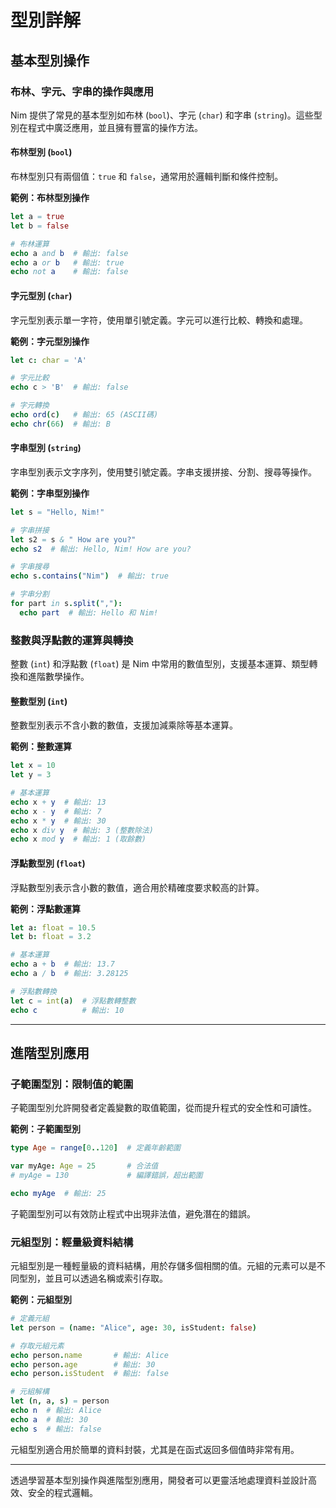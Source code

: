 # 型別詳解  

## 基本型別操作

### 布林、字元、字串的操作與應用  

Nim 提供了常見的基本型別如布林 (`bool`)、字元 (`char`) 和字串 (`string`)。這些型別在程式中廣泛應用，並且擁有豐富的操作方法。

#### 布林型別 (`bool`)  
布林型別只有兩個值：`true` 和 `false`，通常用於邏輯判斷和條件控制。

**範例：布林型別操作**
```nim
let a = true
let b = false

# 布林運算
echo a and b  # 輸出: false
echo a or b   # 輸出: true
echo not a    # 輸出: false
```

#### 字元型別 (`char`)  
字元型別表示單一字符，使用單引號定義。字元可以進行比較、轉換和處理。

**範例：字元型別操作**
```nim
let c: char = 'A'

# 字元比較
echo c > 'B'  # 輸出: false

# 字元轉換
echo ord(c)   # 輸出: 65 (ASCII碼)
echo chr(66)  # 輸出: B
```

#### 字串型別 (`string`)  
字串型別表示文字序列，使用雙引號定義。字串支援拼接、分割、搜尋等操作。

**範例：字串型別操作**
```nim
let s = "Hello, Nim!"

# 字串拼接
let s2 = s & " How are you?"
echo s2  # 輸出: Hello, Nim! How are you?

# 字串搜尋
echo s.contains("Nim")  # 輸出: true

# 字串分割
for part in s.split(","):
  echo part  # 輸出: Hello 和 Nim!
```


### 整數與浮點數的運算與轉換  

整數 (`int`) 和浮點數 (`float`) 是 Nim 中常用的數值型別，支援基本運算、類型轉換和進階數學操作。

#### 整數型別 (`int`)
整數型別表示不含小數的數值，支援加減乘除等基本運算。

**範例：整數運算**
```nim
let x = 10
let y = 3

# 基本運算
echo x + y  # 輸出: 13
echo x - y  # 輸出: 7
echo x * y  # 輸出: 30
echo x div y  # 輸出: 3 (整數除法)
echo x mod y  # 輸出: 1 (取餘數)
```

#### 浮點數型別 (`float`)
浮點數型別表示含小數的數值，適合用於精確度要求較高的計算。

**範例：浮點數運算**
```nim
let a: float = 10.5
let b: float = 3.2

# 基本運算
echo a + b  # 輸出: 13.7
echo a / b  # 輸出: 3.28125

# 浮點數轉換
let c = int(a)  # 浮點數轉整數
echo c          # 輸出: 10
```

---

## 進階型別應用

### 子範圍型別：限制值的範圍  
子範圍型別允許開發者定義變數的取值範圍，從而提升程式的安全性和可讀性。

**範例：子範圍型別**
```nim
type Age = range[0..120]  # 定義年齡範圍

var myAge: Age = 25       # 合法值
# myAge = 130             # 編譯錯誤，超出範圍

echo myAge  # 輸出: 25
```

子範圍型別可以有效防止程式中出現非法值，避免潛在的錯誤。

### 元組型別：輕量級資料結構  
元組型別是一種輕量級的資料結構，用於存儲多個相關的值。元組的元素可以是不同型別，並且可以透過名稱或索引存取。

**範例：元組型別**
```nim
# 定義元組
let person = (name: "Alice", age: 30, isStudent: false)

# 存取元組元素
echo person.name       # 輸出: Alice
echo person.age        # 輸出: 30
echo person.isStudent  # 輸出: false

# 元組解構
let (n, a, s) = person
echo n  # 輸出: Alice
echo a  # 輸出: 30
echo s  # 輸出: false
```

元組型別適合用於簡單的資料封裝，尤其是在函式返回多個值時非常有用。

---

透過學習基本型別操作與進階型別應用，開發者可以更靈活地處理資料並設計高效、安全的程式邏輯。